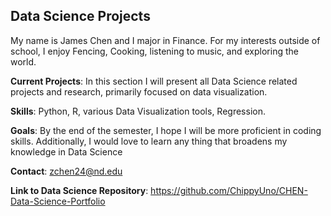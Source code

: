 ## Data Science Projects
My name is James Chen and I major in Finance. For my interests outside of school, I enjoy Fencing, Cooking, listening to music, and exploring the world. 

**Current Projects**: In this section I will present all Data Science related projects and research, primarily focused on data visualization. 

**Skills**: Python, R, various Data Visualization tools, Regression. 

**Goals**: By the end of the semester, I hope I will be more proficient in coding skills. Additionally, I would love to learn any thing that broadens my knowledge in Data Science

**Contact**: zchen24@nd.edu


**Link to Data Science Repository**: https://github.com/ChippyUno/CHEN-Data-Science-Portfolio 

<!--
**ChippyUno/ChippyUno** is a ✨ _special_ ✨ repository because its `README.md` (this file) appears on your GitHub profile.

Here are some ideas to get you started:

- 🔭 I’m currently working on ...
- 🌱 I’m currently learning ...
- 👯 I’m looking to collaborate on ...
- 🤔 I’m looking for help with ...
- 💬 Ask me about ...
- 📫 How to reach me: ...
- 😄 Pronouns: ...
- ⚡ Fun fact: ...
-->
